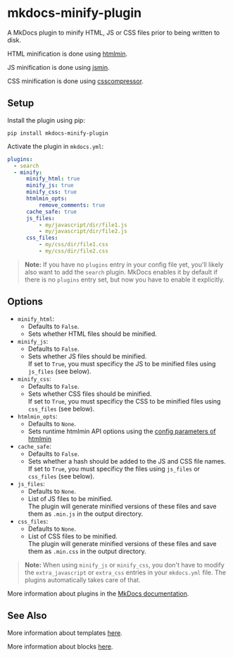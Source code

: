 # mkdocs-minify-plugin

A MkDocs plugin to minify HTML, JS or CSS files prior to being written to disk.

HTML minification is done using [htmlmin](https://github.com/mankyd/htmlmin).

JS minification is done using [jsmin](https://github.com/tikitu/jsmin/).

CSS minification is done using [csscompressor](https://github.com/sprymix/csscompressor).

## Setup

Install the plugin using pip:

`pip install mkdocs-minify-plugin`

Activate the plugin in `mkdocs.yml`:

```yaml
plugins:
  - search
  - minify:
      minify_html: true
      minify_js: true
      minify_css: true
      htmlmin_opts:
          remove_comments: true
      cache_safe: true
      js_files:
          - my/javascript/dir/file1.js
          - my/javascript/dir/file2.js
      css_files:
          - my/css/dir/file1.css
          - my/css/dir/file2.css
```

> **Note:** If you have no `plugins` entry in your config file yet, you'll likely also want to add the `search` plugin. MkDocs enables it by default if there is no `plugins` entry set, but now you have to enable it explicitly.

## Options

- `minify_html`: 
  - Defaults to `False`.
  - Sets whether HTML files should be minified.
- `minify_js`:
  - Defaults to `False`.
  - Sets whether JS files should be minified.  
    If set to `True`, you must specificy the JS to be minified files using `js_files` (see below).
- `minify_css`:
  - Defaults to `False`.
  - Sets whether CSS files should be minified.  
    If set to `True`, you must specificy the CSS to be minified files using `css_files` (see below).
- `htmlmin_opts`: 
  - Defaults to `None`.
  - Sets runtime htmlmin API options using the [config parameters of htmlmin](https://htmlmin.readthedocs.io/en/latest/reference.html#main-functions)
- `cache_safe`:
  - Defaults to `False`.
  - Sets whether a hash should be added to the JS and CSS file names.  
    If set to `True`, you must specificy the files using `js_files` or `css_files` (see below).
- `js_files`: 
  - Defaults to `None`.
  - List of JS files to be minified.  
    The plugin will generate minified versions of these files and save them as `.min.js` in the output directory.
- `css_files`: 
  - Defaults to `None`.
  - List of CSS files to be minified.  
    The plugin will generate minified versions of these files and save them as `.min.css` in the output directory.

> **Note:** When using `minify_js` or `minify_css`, you don't have to modify the `extra_javascript` or `extra_css` entries
in your `mkdocs.yml` file. The plugins automatically takes care of that.

More information about plugins in the [MkDocs documentation][mkdocs-plugins].

## See Also

More information about templates [here][mkdocs-template].

More information about blocks [here][mkdocs-block].

[mkdocs-plugins]: https://www.mkdocs.org/user-guide/plugins/
[mkdocs-template]: https://www.mkdocs.org/user-guide/custom-themes/#template-variables
[mkdocs-block]: https://www.mkdocs.org/user-guide/styling-your-docs/#overriding-template-blocks
